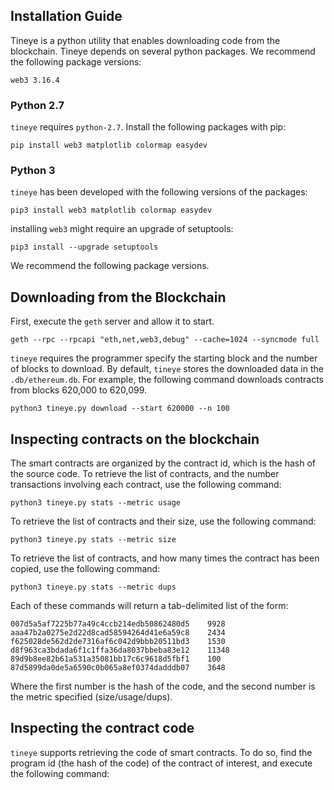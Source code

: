 ## Installation Guide

Tineye is a python utility that enables downloading code from the blockchain.
Tineye depends on several python packages. We recommend the following package versions:
    
    web3 3.16.4


### Python 2.7
`tineye` requires `python-2.7`. 
Install the following packages with pip:

    pip install web3 matplotlib colormap easydev
   
    
### Python 3
`tineye` has been developed with the following versions of the packages:

    pip3 install web3 matplotlib colormap easydev
    
installing `web3` might require an upgrade of setuptools:
    
    pip3 install --upgrade setuptools
    
We recommend the following package versions.


  
## Downloading from the Blockchain

First, execute the `geth` server and allow it to start.

    geth --rpc --rpcapi "eth,net,web3,debug" --cache=1024 --syncmode full

`tineye` requires the programmer specify the starting block and the number of blocks to download. By default, `tineye` stores the downloaded data in the `.db/ethereum.db`. For example, the following command downloads contracts from blocks 620,000 to 620,099.

    python3 tineye.py download --start 620000 --n 100
   
   
## Inspecting contracts on the blockchain 

The smart contracts are organized by the contract id, which is the hash of the source code. To retrieve the list of contracts, and the number transactions involving each contract, use the following command:

    python3 tineye.py stats --metric usage

To retrieve the list of contracts and their size, use the following command:

    python3 tineye.py stats --metric size
  
To retrieve the list of contracts, and how many times the contract has been copied, use the following command:

    python3 tineye.py stats --metric dups
   
Each of these commands will return a tab-delimited list of the form:

    007d5a5af7225b77a49c4ccb214edb50862480d5	9928
    aaa47b2a0275e2d22d8cad58594264d41e6a59c8	2434
    f625028de562d2de7316af6c042d9bbb20511bd3	1530
    d8f963ca3bdada6f1c1ffa36da8037bbeba83e12	11348
    89d9b8ee82b61a531a35081bb17c6c9618d5fbf1	100
    87d5899da0de5a6590c0b065a8ef0374dadddb07	3648

Where the first number is the hash of the code, and the second number is the metric specified (size/usage/dups).

## Inspecting the contract code

`tineye` supports retrieving the code of smart contracts. To do so, find the program id (the hash of the code) of the contract of interest, and execute the following command:


